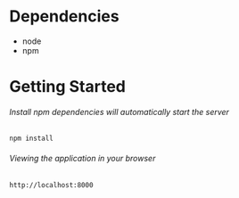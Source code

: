 # Dependencies

- node
- npm

# Getting Started

###### Install npm dependencies will automatically start the server
`npm install`

###### Viewing the application in your browser
`http://localhost:8000`